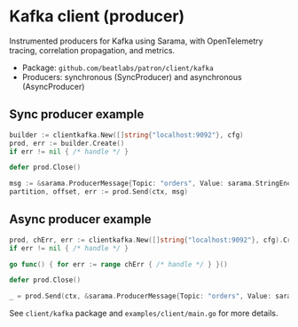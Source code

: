 # Kafka client (producer)

Instrumented producers for Kafka using Sarama, with OpenTelemetry tracing, correlation propagation, and metrics.

- Package: `github.com/beatlabs/patron/client/kafka`
- Producers: synchronous (SyncProducer) and asynchronous (AsyncProducer)

## Sync producer example

```go
builder := clientkafka.New([]string{"localhost:9092"}, cfg)
prod, err := builder.Create()
if err != nil { /* handle */ }

defer prod.Close()

msg := &sarama.ProducerMessage{Topic: "orders", Value: sarama.StringEncoder("payload")}
partition, offset, err := prod.Send(ctx, msg)
```

## Async producer example

```go
prod, chErr, err := clientkafka.New([]string{"localhost:9092"}, cfg).CreateAsync()
if err != nil { /* handle */ }

go func() { for err := range chErr { /* handle */ } }()

defer prod.Close()

_ = prod.Send(ctx, &sarama.ProducerMessage{Topic: "orders", Value: sarama.StringEncoder("payload")})
```

See `client/kafka` package and `examples/client/main.go` for more details.
